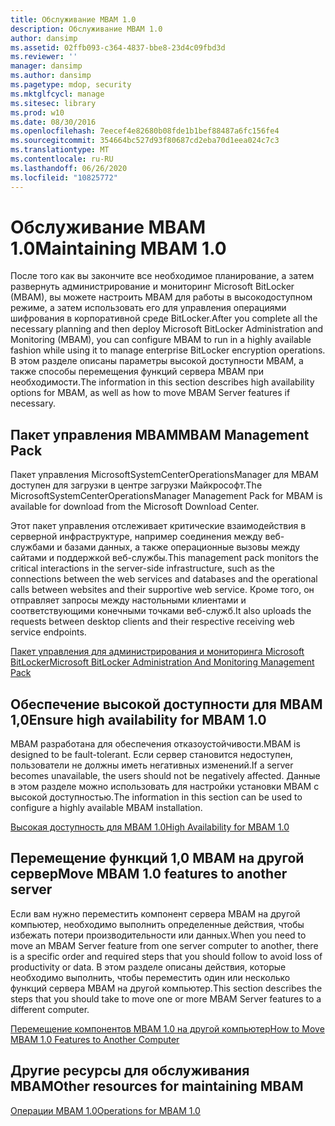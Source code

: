 ```yaml
---
title: Обслуживание MBAM 1.0
description: Обслуживание MBAM 1.0
author: dansimp
ms.assetid: 02ffb093-c364-4837-bbe8-23d4c09fbd3d
ms.reviewer: ''
manager: dansimp
ms.author: dansimp
ms.pagetype: mdop, security
ms.mktglfcycl: manage
ms.sitesec: library
ms.prod: w10
ms.date: 08/30/2016
ms.openlocfilehash: 7eecef4e82680b08fde1b1bef88487a6fc156fe4
ms.sourcegitcommit: 354664bc527d93f80687cd2eba70d1eea024c7c3
ms.translationtype: MT
ms.contentlocale: ru-RU
ms.lasthandoff: 06/26/2020
ms.locfileid: "10825772"
---
```

# <span data-ttu-id="34cc7-103">Обслуживание MBAM 1.0</span><span class="sxs-lookup"><span data-stu-id="34cc7-103">Maintaining MBAM 1.0</span></span>


<span data-ttu-id="34cc7-104">После того как вы закончите все необходимое планирование, а затем развернуть администрирование и мониторинг Microsoft BitLocker (MBAM), вы можете настроить MBAM для работы в высокодоступном режиме, а затем использовать его для управления операциями шифрования в корпоративной среде BitLocker.</span><span class="sxs-lookup"><span data-stu-id="34cc7-104">After you complete all the necessary planning and then deploy Microsoft BitLocker Administration and Monitoring (MBAM), you can configure MBAM to run in a highly available fashion while using it to manage enterprise BitLocker encryption operations.</span></span> <span data-ttu-id="34cc7-105">В этом разделе описаны параметры высокой доступности MBAM, а также способы перемещения функций сервера MBAM при необходимости.</span><span class="sxs-lookup"><span data-stu-id="34cc7-105">The information in this section describes high availability options for MBAM, as well as how to move MBAM Server features if necessary.</span></span>

## <span data-ttu-id="34cc7-106">Пакет управления MBAM</span><span class="sxs-lookup"><span data-stu-id="34cc7-106">MBAM Management Pack</span></span>


<span data-ttu-id="34cc7-107">Пакет управления MicrosoftSystemCenterOperationsManager для MBAM доступен для загрузки в центре загрузки Майкрософт.</span><span class="sxs-lookup"><span data-stu-id="34cc7-107">The MicrosoftSystemCenterOperationsManager Management Pack for MBAM is available for download from the Microsoft Download Center.</span></span>

<span data-ttu-id="34cc7-108">Этот пакет управления отслеживает критические взаимодействия в серверной инфраструктуре, например соединения между веб-службами и базами данных, а также операционные вызовы между сайтами и поддержкой веб-службы.</span><span class="sxs-lookup"><span data-stu-id="34cc7-108">This management pack monitors the critical interactions in the server-side infrastructure, such as the connections between the web services and databases and the operational calls between websites and their supportive web service.</span></span> <span data-ttu-id="34cc7-109">Кроме того, он отправляет запросы между настольными клиентами и соответствующими конечными точками веб-служб.</span><span class="sxs-lookup"><span data-stu-id="34cc7-109">It also uploads the requests between desktop clients and their respective receiving web service endpoints.</span></span>

[<span data-ttu-id="34cc7-110">Пакет управления для администрирования и мониторинга Microsoft BitLocker</span><span class="sxs-lookup"><span data-stu-id="34cc7-110">Microsoft BitLocker Administration And Monitoring Management Pack</span></span>](https://go.microsoft.com/fwlink/p/?LinkId=258390)

## <span data-ttu-id="34cc7-111">Обеспечение высокой доступности для MBAM 1,0</span><span class="sxs-lookup"><span data-stu-id="34cc7-111">Ensure high availability for MBAM 1.0</span></span>


<span data-ttu-id="34cc7-112">MBAM разработана для обеспечения отказоустойчивости.</span><span class="sxs-lookup"><span data-stu-id="34cc7-112">MBAM is designed to be fault-tolerant.</span></span> <span data-ttu-id="34cc7-113">Если сервер становится недоступен, пользователи не должны иметь негативных изменений.</span><span class="sxs-lookup"><span data-stu-id="34cc7-113">If a server becomes unavailable, the users should not be negatively affected.</span></span> <span data-ttu-id="34cc7-114">Данные в этом разделе можно использовать для настройки установки MBAM с высокой доступностью.</span><span class="sxs-lookup"><span data-stu-id="34cc7-114">The information in this section can be used to configure a highly available MBAM installation.</span></span>

[<span data-ttu-id="34cc7-115">Высокая доступность для MBAM 1.0</span><span class="sxs-lookup"><span data-stu-id="34cc7-115">High Availability for MBAM 1.0</span></span>](high-availability-for-mbam-10.md)

## <span data-ttu-id="34cc7-116">Перемещение функций 1,0 MBAM на другой сервер</span><span class="sxs-lookup"><span data-stu-id="34cc7-116">Move MBAM 1.0 features to another server</span></span>


<span data-ttu-id="34cc7-117">Если вам нужно переместить компонент сервера MBAM на другой компьютер, необходимо выполнить определенные действия, чтобы избежать потери производительности или данных.</span><span class="sxs-lookup"><span data-stu-id="34cc7-117">When you need to move an MBAM Server feature from one server computer to another, there is a specific order and required steps that you should follow to avoid loss of productivity or data.</span></span> <span data-ttu-id="34cc7-118">В этом разделе описаны действия, которые необходимо выполнить, чтобы переместить один или несколько функций сервера MBAM на другой компьютер.</span><span class="sxs-lookup"><span data-stu-id="34cc7-118">This section describes the steps that you should take to move one or more MBAM Server features to a different computer.</span></span>

[<span data-ttu-id="34cc7-119">Перемещение компонентов MBAM 1.0 на другой компьютер</span><span class="sxs-lookup"><span data-stu-id="34cc7-119">How to Move MBAM 1.0 Features to Another Computer</span></span>](how-to-move-mbam-10-features-to-another-computer.md)

## <span data-ttu-id="34cc7-120">Другие ресурсы для обслуживания MBAM</span><span class="sxs-lookup"><span data-stu-id="34cc7-120">Other resources for maintaining MBAM</span></span>


[<span data-ttu-id="34cc7-121">Операции MBAM 1.0</span><span class="sxs-lookup"><span data-stu-id="34cc7-121">Operations for MBAM 1.0</span></span>](operations-for-mbam-10.md)

 

 






